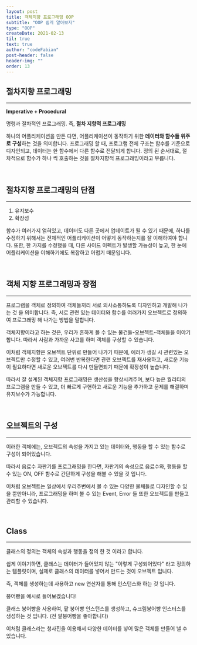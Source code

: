 ```yaml
---
layout: post
title: 객체지향 프로그래밍 OOP
subtitle: "OOP 쉽게 알아보자"
type: "OOP"
createDate: 2021-02-13
til: true
text: true
author: "codeFabian"
post-header: false
header-img: ""
order: 13
---
```


## 절차지향 프로그래밍

---

**Imperative + Procedural**

명령과 절차적인 프로그래밍. 즉, **절차 지향적 프로그래밍**

하나의 어플리케이션을 만든 다면, 어플리케이션이 동작하기 위한 **데이터와 함수들 위주로 구성**하는 것을 의미합니다.
프로그래밍 할 때, 프로그램 전체 구조는 함수를 기준으로 디자인되고, 데이터는 한 함수에서 다른 함수로 전달되게 합니다. 정의 된 순서대로, 절차적으로 함수가 하나 씩 호출하는 것을 절차지향적 프로그래밍이라고 부릅니다.

<br>

## 절차지향 프로그래밍의 단점

---

1. 유지보수
2. 확장성

함수가 여러가지 얽혀있고, 데이터도 다른 곳에서 업데이트가 될 수 있기 때문에, 하나를 수정하기 위해서는 전체적인 어플리케이션이 어떻게 동작하는지를 잘 이해하여야 합니다. 또한, 한 가지를 수정했을 때, 다른 사이드 이펙트가 발생할 가능성이 높고, 한 눈에 어플리케이션을 이해하기에도 복잡하고 어렵기 때문입니다.

<br>

## 객체 지향 프로그래밍과 장점

---

프로그램을 객체로 정의하여 객체들끼리 서로 의사소통하도록 디자인하고 개발해 나가는 것 을 의미합니다. 즉, 서로 관련 있는 데이터와 함수를 여러가지 오브젝트로 정의하여 프로그래밍 해 나가는 방법을 말합니다.

객체지향이라고 하는 것은, 우리가 흔하게 볼 수 있는 물건들-오브젝트-객체들을 이야기 합니다. 따라서 사람과 가까운 사고를 하며 객체를 구상할 수 있습니다.

이처럼 객체지향은 오브젝트 단위로 만들어 나가기 때문에, 에러가 생길 시 관련있는 오브젝트만 수정할 수 있고, 여러번 반복한다면 관련 오브젝트를 재사용하고, 새로운 기능이 필요하다면 새로운 오브젝트를 다시 만들면되기 때문에 확장성이 높습니다.

따라서 잘 설계된 객체지향 프로그래밍은 생산성을 향상시켜주며, 보다 높은 퀄리티의 프로그램을 만들 수 있고, 더 빠르게 구현하고 새로운 기능을 추가하고 문제를 해결하며 유지보수가 가능합니다.

<br>

## 오브젝트의 구성

---

이러한 객체에는, 오브젝트의 속성을 가지고 있는 데이터와, 행동을 할 수 있는 함수로 구성이 되어있습니다.

따라서 음료수 자판기를 프로그래밍을 한다면, 자판기의 속성으로 음료수와, 행동을 할 수 있는 ON, OFF 함수로 간단하게 구성을 해볼 수 있을 것 입니다.

이처럼 오브젝트는 일상에서 우리주변에서 볼 수 있는 다양한 물체들로 디자인할 수 있을 뿐만아니라, 프로그래밍을 하며 볼 수 있는 Event, Error 들 또한 오브젝트를 만들고 관리할 수 있습니다.

<br>

## Class

---

클래스의 정의는 객체의 속성과 행동을 정의 한 것 이라고 합니다.

쉽게 이야기하면, 클래스는 데이터가 들어있지 않는 "이렇게 구성되어있다" 라고 정의하는 템플릿이며, 실제로 클래스의 데이터를 넣어서 만드는 것이 오브젝트 입니다.

즉, 객체를 생성하는데 사용하고 new 연산자를 통해 인스턴스화 하는 것 입니다.

붕어빵을 예시로 들어보겠습니다!

클래스 붕어빵을 사용하여, 팥 붕어빵 인스턴스를 생성하고, 슈크림붕어빵 인스터스를 생성하는 것 입니다.
(전 팥붕어빵을 좋아합니다)

이처럼 클래스라는 청사진을 이용해서 다양한 데이터를 넣어 많은 객체를 만들어 낼 수 있습니다.
